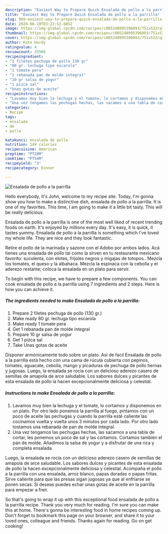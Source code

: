 ```yaml
---
description: "Easiest Way to Prepare Quick Ensalada de pollo a la parrilla"
title: "Easiest Way to Prepare Quick Ensalada de pollo a la parrilla"
slug: 969-easiest-way-to-prepare-quick-ensalada-de-pollo-a-la-parrilla
date: 2020-06-10T03:22:53.685Z
image: https://img-global.cpcdn.com/recipes/c005248995396093/751x532cq70/ensalada-de-pollo-a-la-parrilla-foto-principal.jpg
thumbnail: https://img-global.cpcdn.com/recipes/c005248995396093/751x532cq70/ensalada-de-pollo-a-la-parrilla-foto-principal.jpg
cover: https://img-global.cpcdn.com/recipes/c005248995396093/751x532cq70/ensalada-de-pollo-a-la-parrilla-foto-principal.jpg
author: Kate Hardy
ratingvalue: 4
reviewcount: 25566
recipeingredient:
- "2 filetes pechuga de pollo 130 gr"
- "80 gr. lechuga tipo escarola"
- "1 tomate pera"
- "1 rebanada pan de molde integral"
- "10 gr salsa de yogur"
- "1 pizca sal"
- "Unas gotas de aceite"
recipeinstructions:
- "Lavamos muy bien la lechuga y el tomate, lo cortamos y disponemos en un plato. Por otro lado ponemos la parrilla al fuego, pintamos con un poco de aceite las pechugas y cuando la parrilla esté caliente las cocinamos vuelta y vuelta unos 3 minutos por cada lado. Por otro lado tostamos una rebanada de pan de molde integral."
- "Una vez tengamos las pechugas hechas, las sacamos a una tabla de cortar, les ponemos un poco de sal y las cortamos. Cortamos también el pan de molde. Añadimos la salsa de yogur y a disfrutar de una rica y completa ensalada."
categories:
- Recipe
tags:
- ensalada
- de
- pollo

katakunci: ensalada de pollo 
nutrition: 149 calories
recipecuisine: American
preptime: "PT20M"
cooktime: "PT54M"
recipeyield: "3"
recipecategory: Dinner

---
```



![Ensalada de pollo a la parrilla](https://img-global.cpcdn.com/recipes/c005248995396093/751x532cq70/ensalada-de-pollo-a-la-parrilla-foto-principal.jpg)

Hello everybody, it's John, welcome to my recipe site. Today, I'm gonna show you how to make a distinctive dish, ensalada de pollo a la parrilla. It is one of my favorites. This time, I am going to make it a little bit tasty. This will be really delicious.

Ensalada de pollo a la parrilla is one of the most well liked of recent trending foods on earth. It's enjoyed by millions every day. It's easy, it is quick, it tastes yummy. Ensalada de pollo a la parrilla is something which I've loved my whole life. They are nice and they look fantastic.

Retire el pollo de la marinada y sazone con el Adobo por ambos lados. Acá tienes una ensalada de pollo tal como la sirven en tu restaurante mexicano favorito: suculenta, con elotes, frijoles negros y migajas de totopos.. Mezcla los tomates, el queso y la albahaca. Mezcla la espinaca con la cebolla y el aderezo restante; coloca la ensalada en un plato para servir.


To begin with this recipe, we have to prepare a few components. You can cook ensalada de pollo a la parrilla using 7 ingredients and 2 steps. Here is how you can achieve it.

<!--inarticleads1-->

##### The ingredients needed to make Ensalada de pollo a la parrilla:

1. Prepare 2 filetes pechuga de pollo (130 gr.)
1. Make ready 80 gr. lechuga tipo escarola
1. Make ready 1 tomate pera
1. Get 1 rebanada pan de molde integral
1. Prepare 10 gr salsa de yogur
1. Get 1 pizca sal
1. Take Unas gotas de aceite


Disponer armónicamente todo sobre un plato. Asi de facil Ensalada de pollo a la parrilla está hecho con una cama de rúcula cubierta con pepinos, tomates, aguacate, cebolla, mango y picaduras de pechuga de pollo tiernas y jugosas. Luego, la ensalada se rocía con un delicioso aderezo casero de semillas de amapola de arce saludable. Los sabores dulces y picantes de esta ensalada de pollo la hacen excepcionalmente deliciosa y celestial. 

<!--inarticleads2-->

##### Instructions to make Ensalada de pollo a la parrilla:

1. Lavamos muy bien la lechuga y el tomate, lo cortamos y disponemos en un plato. Por otro lado ponemos la parrilla al fuego, pintamos con un poco de aceite las pechugas y cuando la parrilla esté caliente las cocinamos vuelta y vuelta unos 3 minutos por cada lado. Por otro lado tostamos una rebanada de pan de molde integral.
1. Una vez tengamos las pechugas hechas, las sacamos a una tabla de cortar, les ponemos un poco de sal y las cortamos. Cortamos también el pan de molde. Añadimos la salsa de yogur y a disfrutar de una rica y completa ensalada.


Luego, la ensalada se rocía con un delicioso aderezo casero de semillas de amapola de arce saludable. Los sabores dulces y picantes de esta ensalada de pollo la hacen excepcionalmente deliciosa y celestial. Acompaña el pollo a la parrilla con una ensalada, arroz blanco, papas doradas o papas fritas. Sirve caliente para que las presas sigan jugosas ya que al enfriarse se ponen secas. Si deseas puedes echar unas gotas de aceite en la parrilla para empezar a freír. 

So that's going to wrap it up with this exceptional food ensalada de pollo a la parrilla recipe. Thank you very much for reading. I'm sure you can make this at home. There's gonna be interesting food in home recipes coming up. Don't forget to bookmark this page on your browser, and share it to your loved ones, colleague and friends. Thanks again for reading. Go on get cooking!
